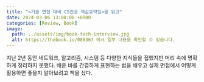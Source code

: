 ```yaml
---
title: "<기술 면접 대비 CS전공 핵심요약집>을 읽고"
date: 2024-03-06 13:00:00 +0900
categories: [Review, Book]
image:
  path: ../assets/img/book-tech-interview.jpg
  alt: https://thebook.io/080367 에서 일부 내용을 확인할 수 있습니다.
---
```


지난 2년 동안 네트워크, 알고리즘, 시스템 등 다양한 지식들을 접했지만 머리 속에 명확하게 정리하지 못했다. 배운 바를 간결하게 표현하는 법을 배우고 실제 면접에서 어떻게 활용하면 좋을지 알아보려고 책을 샀다.
